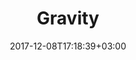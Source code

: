 ---
title: "Gravity"
date: 2017-12-08T17:18:39+03:00
tag: "type2"
info:
    one: "Audit of the Delegated Proof-of-Importance protocol to evaluate information security risks "
    two: ""
    img: "/images/content/gravity-min.png"
about:
    title: "О проекте"
    text: "The Gravity company has developed the Delegated Proof-of-Importance protocol that integrates the concepts of the Delegated Proof-of-Stake (DPoS) and Proof-of-Importance (PoI) algorithms. The protocol builds upon the modified Graphene core and takes into account the transactional activity of the node in the network, in addition to its ownership share. Thus, the rate of emission in the network depends on the economy (network) growth, and network users are rewarded based on their engagement level. The protocol also allows all network members to delegate the right to validate blocks to a limited number of participants
"
    year: ""
    client: ""
    industry: ""
goal:
    title: "QBT Tasks"
    text: "QIWI Blockchain Technologies performed an audit of the Gravity: Delegated Proof-of-Importance Protocol to evaluate information security risks. Our experts tested the system for attacks related to the artificial activity within the network, including such activities in order to implement a 51% and DDoS attacks. We also defined the optimal parameters for the protocol model to reduce those risks.

"
    blocks: []

---